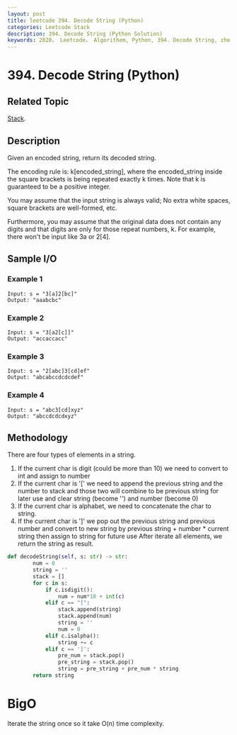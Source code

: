 ```yaml
---
layout: post
title: leetcode 394. Decode String (Python)
categories: Leetcode Stack
description: 394. Decode String (Python Solution)
keywords: 2020， Leetcode， Algorithem, Python, 394. Decode String, zhenyu, Stack
---
```


# 394. Decode String (Python)

## Related Topic
<a href="/categories/#Stack" target="_blank"> Stack</a>.

## Description
Given an encoded string, return its decoded string.

The encoding rule is: k[encoded_string], where the encoded_string inside the square brackets is being repeated exactly k times. Note that k is guaranteed to be a positive integer.

You may assume that the input string is always valid; No extra white spaces, square brackets are well-formed, etc.

Furthermore, you may assume that the original data does not contain any digits and that digits are only for those repeat numbers, k. For example, there won't be input like 3a or 2[4].

## Sample I/O

### Example 1

```
Input: s = "3[a]2[bc]"
Output: "aaabcbc"
```

### Example 2

```
Input: s = "3[a2[c]]"
Output: "accaccacc"
```

### Example 3

```
Input: s = "2[abc]3[cd]ef"
Output: "abcabccdcdcdef"
```

### Example 4

```
Input: s = "abc3[cd]xyz"
Output: "abccdcdcdxyz"
```

## Methodology
There are four types of elements in a string.
1. If the current char is digit (could be more than 10) we need to convert to int and assign to number
2. If the current char is '[' we need to append the previous string and the number to stack and those two will combine to be previous string for later use and clear string (become '') and number (become 0)
3. If the current char is alphabet, we need to concatenate the char to string.
4. If the current char is ']' we pop out the previous string and previous number and convert to new string by previous string + number * current string then assign to string for future use
After iterate all elements, we return the string as result.

```python
def decodeString(self, s: str) -> str:
        num = 0
        string = ''
        stack = []
        for c in s:
            if c.isdigit():
                num = num*10 + int(c)
            elif c == "[":
                stack.append(string)
                stack.append(num)
                string = ''
                num = 0
            elif c.isalpha():
                string += c
            elif c == ']':
                pre_num = stack.pop()
                pre_string = stack.pop()
                string = pre_string + pre_num * string
        return string
```
# BigO
Iterate the string once so it take O(n) time complexity.

